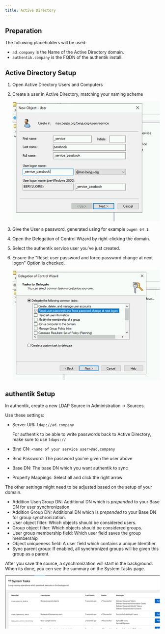 ```yaml
---
title: Active Directory
---
```


## Preparation

The following placeholders will be used:

-   `ad.company` is the Name of the Active Directory domain.
-   `authentik.company` is the FQDN of the authentik install.

## Active Directory Setup

1. Open Active Directory Users and Computers

2. Create a user in Active Directory, matching your naming scheme

    ![](./01_user_create.png)

3. Give the User a password, generated using for example `pwgen 64 1`.

4. Open the Delegation of Control Wizard by right-clicking the domain.

5. Select the authentik service user you've just created.

6. Ensure the "Reset user password and force password change at next logon" Option is checked.

    ![](./02_delegate.png)

## authentik Setup

In authentik, create a new LDAP Source in Administration -> Sources.

Use these settings:

-   Server URI: `ldap://ad.company`

    For authentik to be able to write passwords back to Active Directory, make sure to use `ldaps://`

-   Bind CN: `<name of your service user>@ad.company`
-   Bind Password: The password you've given the user above
-   Base DN: The base DN which you want authentik to sync
-   Property Mappings: Select all and click the right arrow

The other settings might need to be adjusted based on the setup of your domain.

-   Addition User/Group DN: Additional DN which is _prepended_ to your Base DN for user synchronization.
-   Addition Group DN: Additional DN which is _prepended_ to your Base DN for group synchronization.
-   User object filter: Which objects should be considered users.
-   Group object filter: Which objects should be considered groups.
-   User group membership field: Which user field saves the group membership
-   Object uniqueness field: A user field which contains a unique Identifier
-   Sync parent group: If enabled, all synchronized groups will be given this group as a parent.

After you save the source, a synchronization will start in the background. When its done, you cen see the summary on the System Tasks page.

![](./03_pb_status.png)
